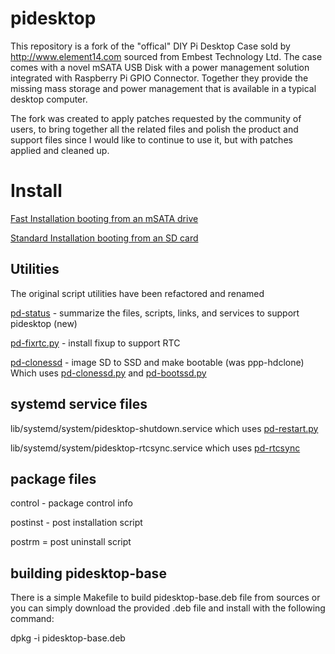 pidesktop
===============
This repository is a fork of the "offical" DIY Pi Desktop Case sold by http://www.element14.com sourced from Embest Technology Ltd. The case comes with a novel mSATA USB Disk with a power management solution integrated with Raspberry Pi GPIO Connector.  Together they provide the missing mass storage and power management that is available in a typical desktop computer.  

The fork was created to apply patches requested by the community of users, to bring together all the related files and polish the product and support files since I would like to continue to use it, but with patches applied and cleaned up.

Install
=======
[Fast Installation booting from an mSATA drive](install.md)

[Standard Installation booting from an SD card](documents/Installation-Manual.md)

Utilities
------------
The original script utilities have been refactored and renamed

[pd-status](pidesktop-base/usr/share/pidesktop/script/pd-status) - summarize the files, scripts, links, and services to support pidesktop (new)

[pd-fixrtc.py](pidesktop-base/usr/share/pidesktop/python/pd-fixrtc.py) - install fixup to support RTC

[pd-clonessd](pidesktop-base/usr/share/pidesktop/script/pd-clonessd) - image SD to SSD and make bootable (was ppp-hdclone) 
Which uses [pd-clonessd.py](pidesktop-base/usr/share/pidesktop/python/pd-clonessd.py) and [pd-bootssd.py](pidesktop-base/usr/share/pidesktop/python/pd-bootssd.py) 

systemd service files
---------------------
lib/systemd/system/pidesktop-shutdown.service which uses [pd-restart.py](pidesktop-base/usr/share/pidesktop/python/pd-restart.py)

lib/systemd/system/pidesktop-rtcsync.service which uses [pd-rtcsync](pidesktop-base/usr/share/pidesktop/script/pd-rtcsync)

package files
-------------
control - package control info

postinst - post installation script

postrm = post uninstall script

building pidesktop-base
-----------------------
There is a simple Makefile to build pidesktop-base.deb file from sources or you can simply download the provided .deb file and install with the following command:

dpkg -i pidesktop-base.deb
